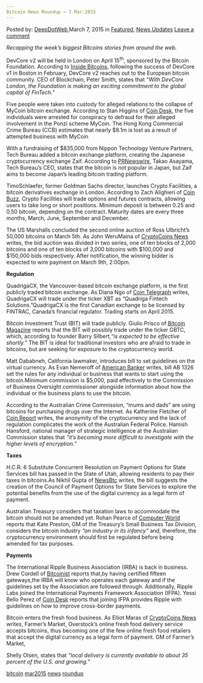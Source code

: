 ```yaml
---
Bitcoin News Roundup – 7 Mar.2015
---
```

<article class="post-listing post-9396 post type-post status-publish format-standard has-post-thumbnail hentry  tag-bitcoin tag-mar2015 tag-news tag-roundup">
<div class="post-inner">
<span>Posted by: <a href="https://www.deepdotweb.com/author/admin/" title="">DeepDotWeb </a></span>
<span>March 7, 2015</span>
<span>in <a href="https://www.deepdotweb.com/category/deepdot-news/" rel="category tag">Featured</a>, <a href="https://www.deepdotweb.com/category/news-updates/" rel="category tag">News Updates</a></span>
<span><a href="https://www.deepdotweb.com/2015/03/07/bitcoin-news-roundup-7-mar-2015/#respond">Leave a comment</a></span>


<p><em>Recapping the week&#8217;s biggest Bitcoins stories from around the web. </em></p>
<p>DevCore v2 will be held in London on April 15<sup>th</sup>, sponsored by the Bitcoin Foundation. According to <a href="http://insidebitcoins.com/news/bitcoin-briefs-devcore-london-set-for-april-15th/30439">Inside Bitcoins</a>, following the success of DevCore v1 in Boston in February, DevCore v2 reaches out to the European bitcoin community. CEO of Blockchain, Peter Smith, states that <em>“With DevCore London, the Foundation is making an exciting commitment to the global capital of FinTech.”</em></p>
<p>Five people were taken into custody for alleged relations to the collapse of MyCoin bitcoin exchange. According to Stan Higgins of <a href="http://www.coindesk.com/police-arrest-mycoin-bitcoin-exchange/">Coin Desk</a>, the five individuals were arrested for conspiracy to defraud for their alleged involvement in the Ponzi scheme MyCoin. The Hong Kong Commercial Crime Bureau (CCB) estimates that nearly $8.1m is lost as a result of attempted business with MyCoin</p>
<p>With a fundraising of $835,000 from Nippon Technology Venture Partners, Tech Bureau added a bitcoin exchange platform, creating the Japanese cryptocurrency exchange Zaif. According to <a href="http://www.prnewswire.com/news-releases/tech-bureau-inc-raises-835000-launches-major-bitcoin-exchange-in-japan-300045280.html">PRNewswire</a>, Takao Asayama, Tech Bureau&#8217;s CEO, states that the bitcoin is not popular in Japan, but Zaif aims to become Japan’s leading bitcoin trading platform.</p>
<p>TimoSchlaefer, former Goldman Sachs director, launches Crypto Facilities, a bitcoin derivatives exchange in London. According to Zach Alighieri of <a href="http://www.coinbuzz.com/2015/02/27/crypto-facilities-lets-trade-bitcoin-options/">Coin Buzz</a>, Crypto Facilities will trade options and futures contracts, allowing users to take long or short positions. Minimum deposit is between 0.25 and 0.50 bitcoin, depending on the contract. Maturity dates are every three months, March, June, September and December.</p>
<p>The US Marshalls concluded the second online auction of Ross Ulbricht’s 50,000 bitcoins on March 5th. As John WeruMaina of <a href="https://www.cryptocoinsnews.com/us-marshals-conclude-online-bitcoin-auction-ross-ulbrichts-bitcoins/">CryptoCoins News </a>writes, the bid auction was divided in two series, one of ten blocks of 2,000 bitcoins and one of ten blocks of 3,000 bitcoins with $100,000 and $150,000 bids respectively. After notification, the winning bidder is expected to wire payment on March 9th, 2:00pm.</p>
<p><strong>Regulation</strong></p>
<p>QuadrigaCX, the Vancouver-based bitcoin exchange platform, is the first publicly traded bitcoin exchange. As Diana Ngo of <a href="http://cointelegraph.com/news/113609/quadrigacx-to-become-worlds-first-publicly-traded-bitcoin-exchange">Coin Telegraph</a> writes, QuadrigaCX will trade under the ticker XBT as “Quadriga Fintech Solutions.”QuadrigaCX is the first Canadian exchange to be licensed by FINTRAC, Canada’s financial regulator. Trading starts on April 2015.</p>
<p>Bitcoin Investment Trust (BIT) will trade publicly. Giulio Prisco of <a href="https://bitcoinmagazine.com/19452/bitcoin-investment-trust-becomes-first-publicly-traded-bitcoin-fund/">Bitcoin Magazine</a> reports that the BIT will possibly trade under the ticker GBTC, which, according to founder Barry Silbert,<em>“is expected to be effective shortly.” </em>The BIT is ideal for traditional investors who are afraid to trade in bitcoins, but are seeking for exposure to the cryptocurrency world.</p>
<p>Matt Dababneh, California lawmaker, introduces bill to set guidelines on the virtual currency. As Evan Nemeroff of <a href="http://www.americanbanker.com/news/bank-technology/california-considers-bill-setting-virtual-currency-guidelines-1073083-1.html">American Banker</a> writes, bill AB 1326 set the rules for any individual or business that wants to start using the bitcoin.Minimum commission is $5,000, paid effectively to the Commission of Business Oversight commissioner alongside information about how the individual or the business plans to use the bitcoin.</p>
<p>According to the Australian Crime Commission, “mums and dads” are using bitcoins for purchasing drugs over the Internet. As Katherine Fletcher of <a href="https://coinreport.net/australian-senate-committee-continues-inquiry-digital-currencies/">Coin Report</a> writes, the anonymity of the cryptocurrency and the lack of regulation complicates the work of the Australian Federal Police. Hamish Hansford, national manager of strategic intelligence at the Australian Commission states that <em>“it’s becoming more difficult to investigate with the higher levels of encryption.”</em></p>
<p><strong>Taxes</strong></p>
<p>H.C.R. 6 Substitute Concurrent Resolution on Payment Options for State Services bill has passed in the State of Utah, allowing residents to pay their taxes in bitcoins.As Nikhil Gupta of <a href="http://www.newsbtc.com/2015/03/04/utah-successfully-passes-bitcoin-bill/">NewsBtc</a> writes, the bill suggests the creation of the Council of Payment Options for State Services to explore the potential benefits from the use of the digital currency as a legal form of payment.</p>
<p>Australian Treasury considers that taxation laws to accommodate the bitcoin should not be amended yet. Rohan Pearce of <a href="http://www.computerworld.com.au/article/569548/too-soon-change-tax-treatment-bitcoin-treasury-says/">Computer World</a> reports that Kate Preston, GM of the Treasury&#8217;s Small Business Tax Division, considers the bitcoin industry <em>“an industry in its infancy”</em> and, therefore, the cryptocurrency environment should first be regulated before being amended for tax purposes.</p>
<p><strong>Payments</strong></p>
<p>The International Ripple Business Association (IRBA) is back in business. Drew Cordell of <a href="http://bitcoinist.net/international-ripple-business-association-reopens/">Bitcoinist</a> reports that,by having certified fifteen gateways,the IRBA will know who operates each gateway and if the guidelines set by the Association are followed through. Additionally, Ripple Labs joined the International Payments Framework Association (IFPA). Yessi Bello Perez of <a href="http://www.coindesk.com/ripple-labs-joins-cross-border-payments-association/">Coin Desk</a> reports that joining IFPA provides Ripple with guidelines on how to improve cross-border payments.</p>
<p>Bitcoin enters the fresh food business. As Elliot Maras of <a href="https://www.cryptocoinsnews.com/overstock-coms-farmers-market-adds-home-delivery-fresh-food-accepts-bitcoin/">CryptoCoins News</a> writes, Farmer’s Market, Overstock’s online fresh food delivery service accepts bitcoins, thus becoming one of the few online fresh food retailers that accept the digital currency as a legal form of payment. GM of Farmer’s Market,</p>
<p>Shelly Olsen, states that <em>“local delivery is currently available to about 35 percent of the U.S. and growing.</em>”</p>
</div>
<a href="https://www.deepdotweb.com/tag/bitcoin/" rel="tag">bitcoin</a> <a href="https://www.deepdotweb.com/tag/mar2015/" rel="tag">mar2015</a> <a href="https://www.deepdotweb.com/tag/news/" rel="tag">news</a> <a href="https://www.deepdotweb.com/tag/roundup/" rel="tag">roundup</a></span> <span style="display:none" class="updated">2015-03-07